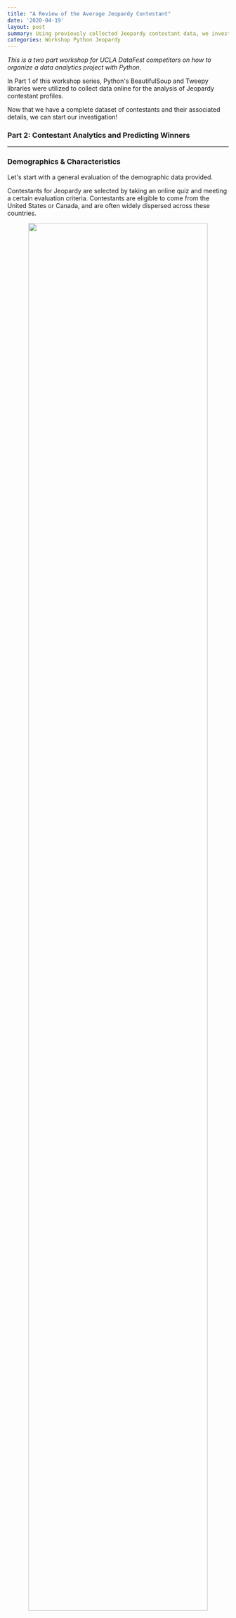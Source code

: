 ```yaml
---
title: "A Review of the Average Jeopardy Contestant"
date: '2020-04-19'
layout: post
summary: Using previously collected Jeopardy contestant data, we investigate the charactieristics of those who makes it onto Jeopardy, and ask the question; how likely are they predicted to win? 
categories: Workshop Python Jeopardy
---
```


*This is a two part workshop for UCLA DataFest competitors on
how to organize a data analytics project with Python.*

In Part 1 of this workshop series, Python's BeautifulSoup and Tweepy libraries were utilized to collect data online for the analysis of Jeopardy contestant profiles. 

Now that we have a complete dataset of contestants and their associated details, we can start our investigation! 

### Part 2: Contestant Analytics and Predicting Winners
---------------

### Demographics & Characteristics 

Let's start with a general evaluation of the demographic data provided. 

Contestants for Jeopardy are selected by taking an online quiz and meeting a certain evaluation criteria. Contestants are eligible to come from the United States or Canada, and are often widely dispersed across these countries.

<div style="text-align: center"><img src="/assets/jeopardy_images/contestant_count.png"
height="90%" width="90%" /></div>

Contestants hometown state locations tend to correlate with population demographics, with many indiviudals coming from California (268), New York (200), and Illinois (125). 

71% of contestants are unique to their hometown, demostrating that individuals are not just selected from the large cities that can seem to dominate the selection process. 

### Occupations 

A wide range of occupations are represented in our sample of Jeopardy contestants. Within our range of contestants, there are approximately 1,317 distinct careers held by individual contestants. 

Doing the grunt work, we can go ahead and group each of these occupations into a 'job category'. For instance, a '10th grade english teacher' and 'violin teacher' are categorized as just 'teacher', and occupations such as 'public health doctor' and 'emergency physician' are grouped as simply 'physician'. Doing so presents us with a count of 33 distinct job categories[1].

So which career paths appear most often on Jeopardy? 

<table>
<thead>
<tr class="header">
<th>Job Category</th>
<th>Number of Contestants</th>
</tr>
</thead>
<tbody>
<tr class="odd">
<td style="text-align:center">Unemployed</td>
<td style="text-align:center">196</td>
</tr>
<tr class="even">
<td style="text-align:center">Teacher</td>
<td style="text-align:center">180</td>
</tr>
<tr class="odd">
<td style="text-align:center">Student</td>
<td style="text-align:center">145</td>
</tr>
<tr class="even">
<td style="text-align:center">Manager</td>
<td style="text-align:center">138</td>
</tr>
<tr class="odd">
<td style="text-align:center">Lawyer</td>
<td style="text-align:center">135</td>
</tr>
<tr class="even">
<td style="text-align:center">Writer / Author</td>
<td style="text-align:center">133</td>
</tr>
<tr class="odd">
<td style="text-align:center">Graduate Student</td>
<td style="text-align:center">98</td>
</tr>
<tr class="even">
<td style="text-align:center">Artist / Designer</td>
<td style="text-align:center">62</td>
</tr>
<tr class="odd">
<td style="text-align:center">...</td>
<td style="text-align:center">...</td>
</tr>
</tbody>
</table>


We see that the most common jobs tend to follow three themes: free time, tournment categories, and writing/reading heavy roles. Individuals who are unemployed likely have the free time on their hands to study miscellaneous topics and build up their trivia skills, where as those with full time jobs may not have such a luxury. Jeopardy's most common tournaments consist of 'Teen', 'College', and 'Teacher' categories that fuel the high number of these roles we see in the data. What is of interest is those job categories outside of the standard tournaments. These non-tournament categories are often those with reading/ research heavy roles (Lawyers/ Graduate Students) and those with creative work that may lead to a wide range of educational and different fields of work (Writers/ Artists). 

We can also review the least common job categories: 

<table>
<thead>
<tr class="header">
<th>Job Category</th>
<th>Number of Contestants</th>
</tr>
</thead>
<tbody>
<tr class="even">
<td style="text-align:center">...</td>
<td style="text-align:center">...</td>
</tr>
<tr class="odd">
<td style="text-align:center">Salesperson</td>
<td style="text-align:center">18</td>
</tr>
<tr class="even">
<td style="text-align:center">Coordinator</td>
<td style="text-align:center">17</td>
</tr>
<tr class="odd">
<td style="text-align:center">Musician</td>
<td style="text-align:center">17</td>
</tr>
<tr class="even">
<td style="text-align:center">Military / Clergy</td>
<td style="text-align:center">16</td>
</tr>
<tr class="odd">
<td style="text-align:center">Laborer</td>
<td style="text-align:center">13</td>
</tr>
<tr class="even">
<td style="text-align:center"> Marketing </td>
<td style="text-align:center"> 11 </td>
</tr>
</tbody>
</table>

From first glance, nothing seems too special about these job categories. 'Musician' seems somewhat suprising given the number of music related subject matter seen in Jeopardy questions. Of significant note is the general lack of jobs that tend to involve physical labor requirements (Military/ Laborer). Jeopardy has always tended to be one of the most pronounced "white collar" focused game shows on television, and the data seems to support that argument. 

So of a given job category, which tends to produce the most *winners* [2]? 

<div style="text-align: center"><img src="/assets/jeopardy_images/job_win_ratio.png"
height="90%" width="90%" /></div>

Overall, little to no pattern emerges in the categories as to which seems to have a liklihood for winning more often than not. None of the job categories have higher than a 50% ratio of winners. However, several of our under-represented job categories do feature a higher than average proportion of winners! 

### Gender  

An additional element we can extract from the data (even if just algorithmically) is the gender of our contestants. The 'gender_guesser' package can be used to discern the gender based on the name of each contestant. Doing a bit of grouping and manual review, we get the following counts:

<div style="text-align: center"><img src="/assets/jeopardy_images/gender_counts.png"
height="90%" width="90%" /></div>

The pairity of gender seems roughly equal, with  males being more prominent then females by ~14%. The number of winners also appears to parallel the gender counts, with a difference of 317 male winners versus 260 female winners. 

### Personal Anecdotes

Pulling in the Twitter dataset allows us to perform sentiment analysis on each individual's 'fun fact' summaries and attempt to capture some inference on their personality. These being summarizations makes this data a bit corrupted, but worth analyzing regardless.

Using the 'textblob' NLP package, we can capture the 
polarity and subjectivity of each fun fact [3]. Contestants on average have a positive polarity score of 0.41 which indicates that most of the fun facts shared seem to be full of fun and interesting content. We also see most of these tweets are being recorded with a subjectivity score of 0.15, indicating they are objective in their format and content. 

For fun, we can also generate our own fun facts using the 'textgenrnn' package, which utilizes recurrent neural networks to generate text[4]. Some of my legitamate fun facts used in the program are just as absurd as the ones generated, such as:

* "In Mexico, I was mistaken for Nicolas Cage."
* "I snuck my friend out of the hospital disguised as an EMT."
* "My bride and I wore giant inflatable T. Rex costumes."

Compared to the ones generated with textgenrnn: 

* "I love blood with my name in a sun."
* "I was a boat for a powerlifter."
* "I was a college bartender."

Pretty neat! 

### Winnings & Winners 

Contestants typically play an average of 1.6 games. Roughly 72% of all conetestants will only ever play a single game, with 98% of contestants playing 5 games or less. Any player who gets above this 5 game threshold is considered to be a bit of an outlier, having carved out a significant amount of cash winnings for oneself.

The median end score needed to win and move on in any given game of a Jeopardy tournament is $18,800. To come in second place still requires that you win a hefty average sum of $10,399.[5]

Due to these statisitcs, it is typically seen that a strong player with a solid strategy and wit can keep dominating the board and win multiple games in a row. For example Julia Collins won 20 consecutive victories between April 21 and May 30 of 2014. 

While reviewing winners, it's worth evaluting the proportion of winners produced from each state. Thinking back to the original number of contestants per state, we can take the proportion of winners out of the overall count of contestants from their home state to produce the following heatmap: 

<div style="text-align: center"><img src="/assets/jeopardy_images/winner_ratio_map.png"
height="90%" width="90%" /></div>

Unsurprisingly, states with few overall contestants tend to have a higher proportion of winners from their home state, such as Arkansas and Deleware. The South in general seems to produce a high number of winners proportionally, where as states such as California and New York get washed out in this ranking. 


### Putting it all together: can you *make* a winner?   

But is it possible to *predict* who will win based on just a contestant's demographic data (e.g. hometown, gender, job category, and personal anecode sentiment)?  This is a challenging quesiton that requires defining. Are we prediciting if an individual candidate will win, or prediciting their total amount of winnings they earn before being set into their final rank[6]?

For the purpose of this analysis and the data available, we will address the former question. We can create a unique database of contestants and build a binary flag of whether or not they have won *at least one* game of Jeopardy. In this case, '1' would indicate the contestant has won at least one game, and '0' would indicate the contestant has won no games. This helps address outliers like the infamous James Holzhauer who has played in 30+ games, and boil him down to a single snapshot. 

Evaluating this criteria in the form of a logistic regression model, we find next to no correlation between the variables (Pseudo R-Squared -0.005). In fact, when attempting to predict results with several different models, we find next to everyone in the test dataset being labeled as a non-winner! (Which produces a test dataset accuracy of 68%, a misleading statistic given that a two-thirds of the data are non-winners from the get-go.)

### Final thoughts

So what does this mean? Has all this work been for nothing? Quite the contrary. Sometimes life, especially game show results, *aren't predictable*! Whether its a lack of detailed data, a mis-defined inference, or a challenging problem to solve, sometimes we aren't able to find the results we hoped for. 

Or are we? Instead, I would argue our investigation has shown that *anyone* can make it onto Jeopardy and be a successful contestant. Regardless of an individual's hometown, job, gender, or the funny quip they describe on the show, what matters is the strategy and effort contestants take to study and prepare for these trivia shows. In a paraphrase to my favorite Disney film *Ratatouile*'s famous quote: "Anyone can win on Jeopardy!". 

When competing in DataFest, remember: its not the results themselves that matter, but the story you tell with them! 


#### Footnotes

[1] Individuals listed as "retired", "originally X", or listed as a unique 'age' are listed as "unemployed". 

[2] When evaluating the winner ratios for job categories, "Student" / "Teacher" / "Unemployed" should be regarded seperately given that these individuals have their own tournaments. Those indicated as "Professor" are NOT featured in Teacher's tournaments and therefore do not need to be considered in this way. 

[3] Polarity is a float that lies between [-1,1], -1 indicates negative sentiment and +1 indicates positive sentiments. Subjectivity is also a float which lies in the range of [0,1]. Subjective sentences generally refer to personal opinion, emotion, or judgment. 

[4] A more detailed walkthrough into the neural networks used to operate textgenrnn can be read here: https://karpathy.github.io/2015/05/21/rnn-effectiveness/

[5] When calculating total scores, we are calculating the gross final scores that players earned in their game play. However, the majority of contestants will not see these totals in their winnings, as most tournaments settle to give second place $2,000 and third place $1,000, regardless of what they earned in game. 

[6] In Jeopardy, only first place takes home their overall winnings. Second place receives $2,000 and Third place receives $1,000. 


